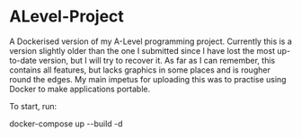 # ALevel-Project

A Dockerised version of my A-Level programming project. Currently this is a version slightly older
than the one I submitted since I have lost the most up-to-date version, but I will try to recover
it. As far as I can remember, this contains all features, but lacks graphics in some places and is
rougher round the edges. My main impetus for uploading this was to practise using Docker to make
applications portable.

To start, run:

docker-compose up --build -d
